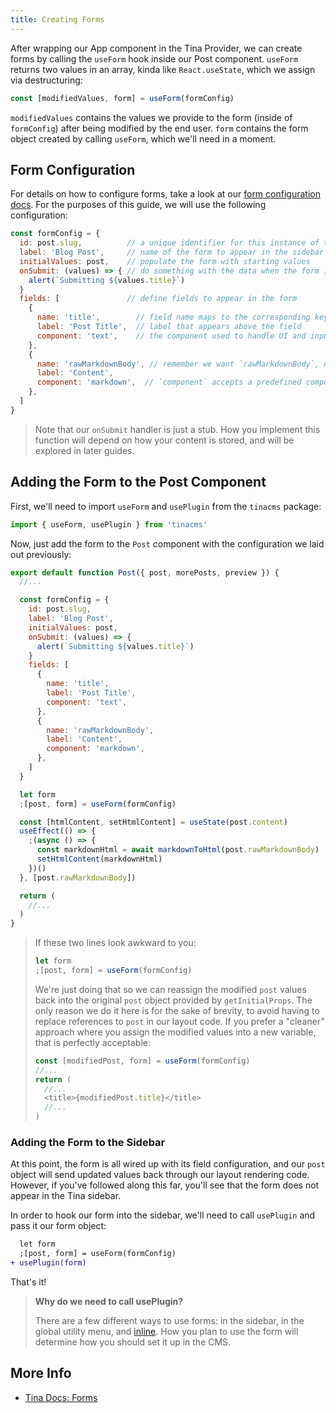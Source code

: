 ```yaml
---
title: Creating Forms
---
```


After wrapping our App component in the Tina Provider, we can create forms by calling the `useForm` hook inside our Post component. `useForm` returns two values in an array, kinda like `React.useState`, which we assign via destructuring:

```js
const [modifiedValues, form] = useForm(formConfig)
```

`modifiedValues` contains the values we provide to the form (inside of `formConfig`) after being modified by the end user. `form` contains the form object created by calling `useForm`, which we'll need in a moment.

## Form Configuration

For details on how to configure forms, take a look at our [form configuration docs](/docs/forms#form-configuration). For the purposes of this guide, we will use the following configuration:

```js
const formConfig = {
  id: post.slug,          // a unique identifier for this instance of the form
  label: 'Blog Post',     // name of the form to appear in the sidebar
  initialValues: post,    // populate the form with starting values
  onSubmit: (values) => { // do something with the data when the form is submitted
    alert(`Submitting ${values.title}`)
  }
  fields: [               // define fields to appear in the form
    {
      name: 'title',        // field name maps to the corresponding key in initialValues
      label: 'Post Title',  // label that appears above the field
      component: 'text',    // the component used to handle UI and input to the field
    },
    {
      name: 'rawMarkdownBody', // remember we want `rawMarkdownBody`, not `content` here
      label: 'Content',
      component: 'markdown',  // `component` accepts a predefined components or a custom React component
    },
  ]
}
```

> Note that our `onSubmit` handler is just a stub. How you implement this function will depend on how your content is stored, and will be explored in later guides.

## Adding the Form to the Post Component

First, we'll need to import `useForm` and `usePlugin` from the `tinacms` package:

```js
import { useForm, usePlugin } from 'tinacms'
```

Now, just add the form to the `Post` component with the configuration we laid out previously:

```js
export default function Post({ post, morePosts, preview }) {
  //...

  const formConfig = {
    id: post.slug,
    label: 'Blog Post',
    initialValues: post,
    onSubmit: (values) => {
      alert(`Submitting ${values.title}`)
    }
    fields: [
      {
        name: 'title',
        label: 'Post Title',
        component: 'text',
      },
      {
        name: 'rawMarkdownBody',
        label: 'Content',
        component: 'markdown',
      },
    ]
  }

  let form
  ;[post, form] = useForm(formConfig)

  const [htmlContent, setHtmlContent] = useState(post.content)
  useEffect(() => {
    ;(async () => {
      const markdownHtml = await markdownToHtml(post.rawMarkdownBody)
      setHtmlContent(markdownHtml)
    })()
  }, [post.rawMarkdownBody])

  return (
    //...
  )
}
```

> If these two lines look awkward to you:
>
> ```js
> let form
> ;[post, form] = useForm(formConfig)
> ```
>
> We're just doing that so we can reassign the modified `post` values back into the original `post` object provided by `getInitialProps`. The only reason we do it here is for the sake of brevity, to avoid having to replace references to `post` in our layout code. If you prefer a "cleaner" approach where you assign the modified values into a new variable, that is perfectly acceptable:
>
> ```js
> const [modifiedPost, form] = useForm(formConfig)
> //...
> return (
>   //...
>   <title>{modifiedPost.title}</title>
>   //...
> )
> ```

### Adding the Form to the Sidebar

At this point, the form is all wired up with its field configuration, and our `post` object will send updated values back through our layout rendering code. However, if you've followed along this far, you'll see that the form does not appear in the Tina sidebar.

In order to hook our form into the sidebar, we'll need to call `usePlugin` and pass it our form object:

```diff
  let form
  ;[post, form] = useForm(formConfig)
+ usePlugin(form)
```

That's it!

> **Why do we need to call usePlugin?**
>
> There are a few different ways to use forms: in the sidebar, in the global utility menu, and [inline](/docs/inline-editing). How you plan to use the form will determine how you should set it up in the CMS.

## More Info

- [Tina Docs: Forms](/docs/forms)
